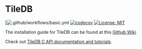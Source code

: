 # TileDB

[![.github/workflows/basic.yml](https://github.com/OmicsDataAutomation/TileDB/workflows/.github/workflows/basic.yml/badge.svg)
[![codecov](https://codecov.io/gh/OmicsDataAutomation/TileDB/branch/master/graph/badge.svg)](https://codecov.io/gh/OmicsDataAutomation/TileDB)
[![License: MIT](https://img.shields.io/badge/License-MIT-yellow.svg)](https://opensource.org/licenses/MIT)

The installation guide for TileDB can be found at this [Github
Wiki](https://github.com/OmicsDataAutomation/TileDB/wiki).

Check out [TileDB C API documentation and tutorials](https://web.archive.org/web/20171230150211/http://istc-bigdata.org:80/tiledb/tutorials/index.html).
